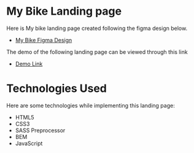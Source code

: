 # My Bike Landing page
 Here is My bike landing page created following the figma design below.
  - [My Bike Figma Design](https://www.figma.com/file/Ic3SlZjkATYaS7uTifZAIk/BIKE?node-id=0%3A1)

The demo of the following landing page can be viewed through this link
  - [Demo Link](https://sardorbek1122.github.io/My-Bike_page/)

# Technologies Used
Here are some technologies while implementing this landing page:
 - HTML5
 - CSS3
 - SASS Preprocessor
 - BEM 
 - JavaScript
